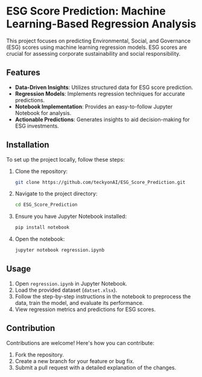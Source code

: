 # ESG Score Prediction: Machine Learning-Based Regression Analysis

This project focuses on predicting Environmental, Social, and Governance (ESG) scores using machine learning regression models. ESG scores are crucial for assessing corporate sustainability and social responsibility.

## Features
- **Data-Driven Insights**: Utilizes structured data for ESG score prediction.
- **Regression Models**: Implements regression techniques for accurate predictions.
- **Notebook Implementation**: Provides an easy-to-follow Jupyter Notebook for analysis.
- **Actionable Predictions**: Generates insights to aid decision-making for ESG investments.

## Installation

To set up the project locally, follow these steps:

1. Clone the repository:
   ```bash
   git clone https://github.com/teckyonAI/ESG_Score_Prediction.git

2. Navigate to the project directory:
   ```bash
   cd ESG_Score_Prediction

3. Ensure you have Jupyter Notebook installed:
    ```bash
    pip install notebook

4. Open the notebook:
    ```bash
    jupyter notebook regression.ipynb

## Usage

1. Open `regression.ipynb` in Jupyter Notebook.
2. Load the provided dataset (`datset.xlsx`).
3. Follow the step-by-step instructions in the notebook to preprocess the data, train the model, and evaluate its performance.
4. View regression metrics and predictions for ESG scores.

## Contribution

Contributions are welcome! Here's how you can contribute:
1. Fork the repository.
2. Create a new branch for your feature or bug fix.
3. Submit a pull request with a detailed explanation of the changes.


